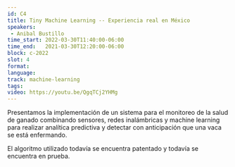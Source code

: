```yaml
---
id: C4
title: Tiny Machine Learning -- Experiencia real en México
speakers:
 - Anibal Bustillo
time_start: 2022-03-30T11:40:00-06:00
time_end:   2021-03-30T12:20:00-06:00
block: c-2022
slot: 4
format: 
language: 
track: machine-learning
tags:
video: https://youtu.be/QgqTCj2YHMg
---
```


Presentamos la implementación de un sistema para el monitoreo de la salud de ganado combinando sensores, redes inalámbricas y machine learning para realizar analítica predictiva y detectar con anticipación que una vaca se está enfermando.

El algoritmo utilizado todavía se encuentra patentado y todavía se encuentra en prueba.

